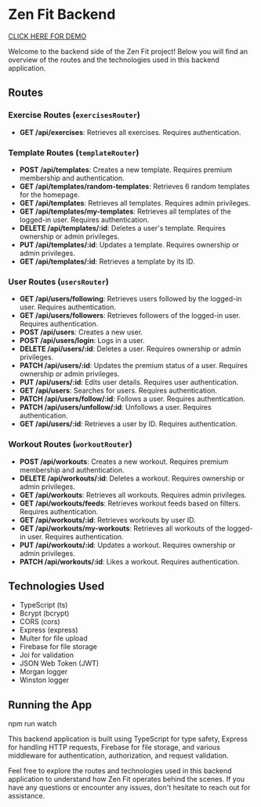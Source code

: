 # Zen Fit Backend

[CLICK HERE FOR DEMO](https://final-project-client-zut2.onrender.com/)

Welcome to the backend side of the Zen Fit project! Below you will find an overview of the routes and the technologies used in this backend application.

## Routes

### Exercise Routes (`exercisesRouter`)

- **GET /api/exercises**: Retrieves all exercises. Requires authentication.

### Template Routes (`templateRouter`)

- **POST /api/templates**: Creates a new template. Requires premium membership and authentication.
- **GET /api/templates/random-templates**: Retrieves 6 random templates for the homepage.
- **GET /api/templates**: Retrieves all templates. Requires admin privileges.
- **GET /api/templates/my-templates**: Retrieves all templates of the logged-in user. Requires authentication.
- **DELETE /api/templates/:id**: Deletes a user's template. Requires ownership or admin privileges.
- **PUT /api/templates/:id**: Updates a template. Requires ownership or admin privileges.
- **GET /api/templates/:id**: Retrieves a template by its ID.

### User Routes (`usersRouter`)

- **GET /api/users/following**: Retrieves users followed by the logged-in user. Requires authentication.
- **GET /api/users/followers**: Retrieves followers of the logged-in user. Requires authentication.
- **POST /api/users**: Creates a new user.
- **POST /api/users/login**: Logs in a user.
- **DELETE /api/users/:id**: Deletes a user. Requires ownership or admin privileges.
- **PATCH /api/users/:id**: Updates the premium status of a user. Requires ownership or admin privileges.
- **PUT /api/users/:id**: Edits user details. Requires user authentication.
- **GET /api/users**: Searches for users. Requires authentication.
- **PATCH /api/users/follow/:id**: Follows a user. Requires authentication.
- **PATCH /api/users/unfollow/:id**: Unfollows a user. Requires authentication.
- **GET /api/users/:id**: Retrieves a user by ID. Requires authentication.

### Workout Routes (`workoutRouter`)

- **POST /api/workouts**: Creates a new workout. Requires premium membership and authentication.
- **DELETE /api/workouts/:id**: Deletes a workout. Requires ownership or admin privileges.
- **GET /api/workouts**: Retrieves all workouts. Requires admin privileges.
- **GET /api/workouts/feeds**: Retrieves workout feeds based on filters. Requires authentication.
- **GET /api/workouts/:id**: Retrieves workouts by user ID.
- **GET /api/workouts/my-workouts**: Retrieves all workouts of the logged-in user. Requires authentication.
- **PUT /api/workouts/:id**: Updates a workout. Requires ownership or admin privileges.
- **PATCH /api/workouts/:id**: Likes a workout. Requires authentication.

## Technologies Used

- TypeScript (ts)
- Bcrypt (bcrypt)
- CORS (cors)
- Express (express)
- Multer for file upload
- Firebase for file storage
- Joi for validation
- JSON Web Token (JWT)
- Morgan logger
- Winston logger

## Running the App

npm run watch

This backend application is built using TypeScript for type safety, Express for handling HTTP requests, Firebase for file storage, and various middleware for authentication, authorization, and request validation.

Feel free to explore the routes and technologies used in this backend application to understand how Zen Fit operates behind the scenes. If you have any questions or encounter any issues, don't hesitate to reach out for assistance.
